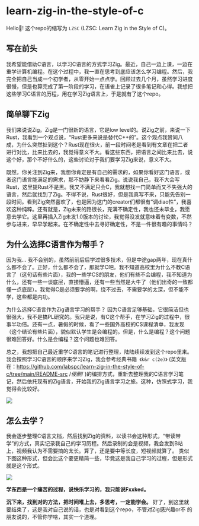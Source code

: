 # learn-zig-in-the-style-of-c

Hello🙋!
这个repo的缩写为 `LZSC` (LZSC: Learn Zig in the Style of C)。

## 写在前头

我希望能借助C语言，以学习C语言的方式学习Zig。最近，自己一边上课，一边在重学计算机编程。在这个过程中，我一直在思考到底应该怎么学习编程。然后，我完全把自己当成一个初学者，从零开始一点点学。回顾过去几个月，虽然学习进度很慢，但是也算完成了第一阶段的学习，在语雀上记录了很多笔记和心得。我想把这些学习C语言的历程，用在学习Zig语言上，于是就有了这个repo。

## 简单聊下Zig

我们来说说Zig。Zig是一门很新的语言，它是low level的。说Zig之前，来说一下Rust，我看到一个观点说，“Rust更多来说是替代C++的”。这个观点我赞同八成，为什么突然扯到这个？Rust现在很火，前一段时间老是看到有文章在把二者进行对比，比来比去的，我觉得意义不大。看这些东西，把语言之间比来比去，说这个好，那个不好什么的，这些讨论对于我们要学习Zig来说，意义不大。

既然，你关注到Zig来，我想你肯定是有自己的需求的，如果你看好这门语言，或者这门语言能满足的需求，那不妨静下来看看Zig。说说我自己，我不大会写Rust，这里提Rust不是黑。我又不满足只会C，我就想找一门简单而又不失强大的语言，然后就找到了Zig。不得不说，Rust很好，但是我真写不来，只能先告别一段时间。看到Zig突然喜欢了，也是因为这门的creator们都很有“调diao性”，我喜欢这种纯粹。还有就是，Zig未来的路很长，充满不确定性，我也还未毕业，我愿意去学它。这里再插入Zig未发1.0版本的讨论，我觉得没发就意味着有变数，不然参与进来，早早学起来。在不确定性中去寻好确定性，不是一件很有趣的事情吗？

## 为什么选择C语言作为帮手？

因为我... 我不会别的，虽然前前后后学过很多技术，但是中途gap两年，现在真什么都不会了。正好，什么都不会了，那就学C吧。我不知道高校里为什么不教C语言了（这句话有些片面），我的一些学CS的朋友，他们有些不会编程，我不知道为什么，还有一些一谈底层，直接懵逼，还有一些当然是大牛了（他们出奇的一致都懂一点底层）。我觉得C是必须要学的啊，绕不过去，不需要学的太深，但不能不学，这些都是内功。

为什么选择C语言作为Zig语言学习的帮手？ 因为C语言足够基础，它很简洁但也很强大，我不是搞PL研究的。我只是说，有C这个帮手，在学习Zig的过程中，很事半功倍。还有一点，暑假的时候，看了一些国外高校的CS课程清单，我发现（这个结论有些片面），貌似默认学生是会编程的。但是，什么是编程？这个问题很难回答好。什么是会编程？这个问题也难回答。

总之，我想把自己最近重学C语言的笔记进行整理，陆陆续续发到这个repo里来。我会按照学习C语言的顺序来学习Zig，我会参考经典书籍`  《k&r c(2e)》 ` (英文版在：https://github.com/labspc/learn-zig-in-the-style-of-c/tree/main/README-src  /*侵删*/ )的编排方式，重新去整理我的C语言学习笔记，然后依托现有的Zig语言，开始我的Zig语言学习之旅。这种，仿照式学习，我觉得会比较好。

![](https://raw.githubusercontent.com/labspc/learn-zig-in-the-style-of-c/main/README-src/krc-2e-cn.png)

## 怎么去学？


我会逐步整理C语言文档，然后找到Zig的资料，以读书会这种形式，“带读带学”的方式，真实记录我自己的学习历程。然后录制的会是视频，我会发到B站上，视频我认为不需要搞的太长。算了，还是要中等长度，短视频就算了。 类似下图这种形式，但会比这个要更精简一些，毕竟这是我自己学习的过程，但是形式就是这个形式。

![](https://raw.githubusercontent.com/labspc/learn-zig-in-the-style-of-c/main/README-src/video-example.png)

**学东西是一个痛苦的过程，说快乐学习的，我只能说Fxxked。**

**沉下来，找到对的方法，把时间堆上去，多思考，一定能学会。** 好了，到这里就要结束了，这是我对自己说的话，也是对看到这个repo，不管对Zig感兴趣or不 的朋友说的，不管你学啥，其实一个道理。
